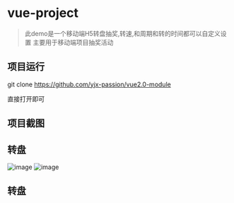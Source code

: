
# vue-project

> 此demo是一个移动端H5转盘抽奖,转速,和周期和转的时间都可以自定义设置
>主要用于移动端项目抽奖活动



## 项目运行
git clone https://github.com/yjx-passion/vue2.0-module

直接打开即可 


## 项目截图

## 转盘
![image](https://github.com/endless-z/draw/blob/master/draw-img/draw1.png)
![image](https://github.com/endless-z/draw/blob/master/draw-img/2.png)

## 转盘

